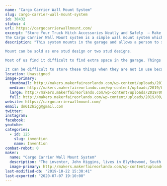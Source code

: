 ```yaml
---
name: "Cargo Carrier Wall Mount System"
slug: cargo-carrier-wall-mount-system
id: 38432
status: 4
url: https://cargocarrierwallmount.com/
excerpt: "Store Your Truck Hitch Accessories Neatly and Safely  – Make Better Use of Space in Your Garage – Quick and Easy to Install
The Cargo Carrier Wall Mount system is a simple wall mount system which takes advantage of cargo carrier systems currently out on the market which attach to a hitch of trucks, and SUV’s. "
description: "This system mounts in the garage and allows a person to store their cargo carrier system on it. If the system has an L bendable shaft that goes into the hitch then it can be utilized in this system to allow for extra storage while mounted on the wall. If it has a straight shaft then the cargo carrier system can be mounted flush with the wall to take up less space. In either instance this system will be able to make better use of your cargo carrier system while it is in storage.

Mount can be sold as one stud design or two stud designs.

Most of us find it difficult to find extra space in the garage. Things just stack up over time and sooner than you think there is no more room. People collect things for convenience and later use which can take up drastic amounts of room and storage space. Cargo Carriers are very popular when someone needs additional room to haul things without adding a trailer or something else to their vehicle.

It can be difficult to store these things when they are not in use because of their size and odd shapes. Since wall space tends to be the biggest asset in a garage why not make use of it? Attach the Cargo Carrier Wall Mount system and get the most of your carrier and wall space storage.This product would be low cost on the retail shelf and could sell in any big box, specialty stores and online making it a high volume sales product."
location: Unassigned
image-primary:
  thumbnail: http://makers.makerfaireorlando.com/wp-content/uploads/2019/09/Banner-2-1-150x150.png
  medium: http://makers.makerfaireorlando.com/wp-content/uploads/2019/09/Banner-2-1-300x169.png
  large: http://makers.makerfaireorlando.com/wp-content/uploads/2019/09/Banner-2-1-1024x576.png
  full: http://makers.makerfaireorlando.com/wp-content/uploads/2019/09/Banner-2-1.png
website: https://cargocarrierwallmount.com/
email: dn612higg@gmail.com
twitter: 
instagram: 
facebook: 
youtube: 
categories:
  - id: 125
    slug: invention
    name: Invention
combat-robot: 0
maker:
  name: "Cargo Carrier Wall Mount System"
  description: "The inventor, John Higgins, lives in Blythewood, South Carolina and had an idea for a better way to store your cargo carried system. David co-inventor brother of John. David lives in Port St. Lucie, FL. John has a utility patent application filed and had the invention designed properly so that he may see success with this great idea and turn it into a real product. He is actively seeking a company that would have an interest in licensing the product for a royalty."
  image-primary: http://makers.makerfaireorlando.com/wp-content/uploads/2019/09/Banner-2-1024x576.png
last-modified-db: "2019-10-22 15:30:41"
last-exported: "2020-07-07 19:10:00"
---
```

